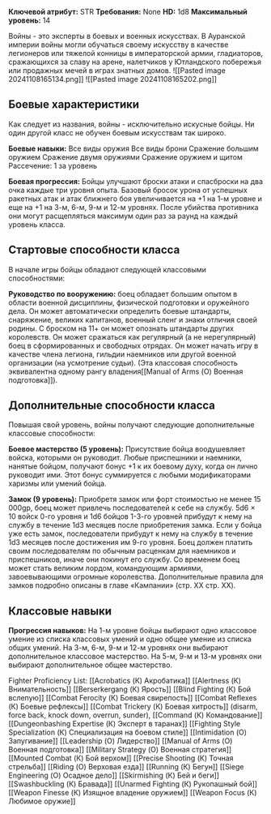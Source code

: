 **Ключевой атрибут:** STR
**Требования:** None
**HD:** 1d8
**Максимальный уровень:** 14

Войны - это эксперты в боевых и военных искусствах. В Ауранской империи войны могли обучаться своему искусству в качестве легионеров или тяжелой конницы в императорской армии, гладиаторов, сражающихся за славу на арене, налетчиков у Ютландского побережья или продажных мечей в играх знатных домов.
![[Pasted image 20241108165134.png]]
![[Pasted image 20241108165202.png]]
## Боевые характеристики
Как следует из названия, войны - исключительно искусные бойцы. Ни один другой класс не обучен боевым искусствам так широко. 

**Боевые навыки:** 
Все виды оружия
Все виды брони
Сражение большим оружием
Сражение двумя оружиями
Сражение оружием и щитом
Рассечение: 1 за уровень

**Боевая прогрессия:** Бойцы улучшают броски атаки и спасброски на два очка каждые три уровня опыта. Базовый бросок урона от успешных ракетных атак и атак ближнего боя увеличивается на +1 на 1-м уровне и еще на +1 на 3-м, 6-м, 9-м и 12-м уровнях. После убийства противника они могут расщепляться максимум один раз за раунд на каждый уровень класса.

## Стартовые способности класса
В начале игры бойцы обладают следующей классовыми способностями:

**Руководство по вооружению:** боец обладает большим опытом в области военной дисциплины, физической подготовки и оружейного дела. Он может автоматически определить боевые штандарты, снаряжение, великих капитанов, военный сленг и знаки отличия своей родины. С броском на 11+ он может опознать штандарты других королевств. Он может сражаться как регулярный (а не нерегулярный) боец в сформированных и свободных отрядах. Он может начать игру в качестве члена легиона, гильдии наемников или другой военной организации (на усмотрение судьи). (Эта классовая способность эквивалентна одному рангу владения[[Manual of Arms (О) Военная подготовка]]).

## Дополнительные способности класса
Повышая свой уровень, войны получают следующие дополнительные классовые способности:

**Боевое мастерство (5 уровень):** Присутствие бойца воодушевляет войска, которыми он руководит. Любые приспешники и наемники, нанятые бойцом, получают бонус +1 к их боевому духу, когда он лично руководит ими. Этот бонус суммируется с любыми модификаторами харизмы или умений бойца.

**Замок (9 уровень):** Приобретя замок или форт стоимостью не менее 15 000gp, боец может привлечь последователей к себе на службу. 5d6 × 10 войск 0-го уровня и 1d6 бойцов 1-3-го уровней прибудут к нему на службу в течение 1d3 месяцев после приобретения замка. Если у бойца уже есть замок, последователи прибудут к нему на службу в течение 1d3 месяцев после достижения им 9-го уровня. Боец должен платить своим последователям по обычным расценкам для наемников и приспешников, иначе они покинут его службу. Со временем боец может стать великим лордом, командующим армиями, завоевывающими огромные королевства. Дополнительные правила для замков подробно описаны в главе «Кампании» (стр. XX стр. XX).

## Классовые навыки
**Прогрессия навыков:** На 1-м уровне бойцы выбирают одно классовое умение из списка классовых умений и одно общее умение из списка общих умений. На 3-м, 6-м, 9-м и 12-м уровнях они выбирают дополнительное классовое мастерство. На 5-м, 9-м и 13-м уровнях они выбирают дополнительное общее мастерство.

Fighter Proficiency List: 
[[Acrobatics (К) Акробатика]]
[[Alertness (К) Внимательность]]
[[Berserkergang (К) Ярость]]
[[Blind Fighting (К) Бой вслепую]]
[[Combat Ferocity (К) Боевая свирепость]]
[[Combat Reflexes (К) Боевые рефлексы]]
[[Combat Trickery (К) Боевая хитрость]] (disarm, force back, knock down, overrun, sunder),
[[Command (К) Командование]]
[[Dungeonbashing Expertise (К) Эксперт в таранах]]
[[Fighting Style Specialization (К) Специализация на боевом стиле]]
[[Intimidation (О) Запугивание]]
[[Leadership (О) Лидерство]]
[[Manual of Arms (О) Военная подготовка]]
[[Military Strategy (О) Военная стратегия]]
[[Mounted Combat (К) Бой верхом]]
[[Precise Shooting (К) Точная стрельба]]
[[Riding (О) Верховая езда]]
[[Running (К) Бегун]]
[[Siege Engineering (О) Осадное дело]]
[[Skirmishing (К) Бей и беги]]
[[Swashbuckling (К) Бравада]]
[[Unarmed Fighting (К) Рукопашный бой]]
[[Weapon Finesse (К) Изящное владение оружием]]
[[Weapon Focus (К) Любимое оружие]]